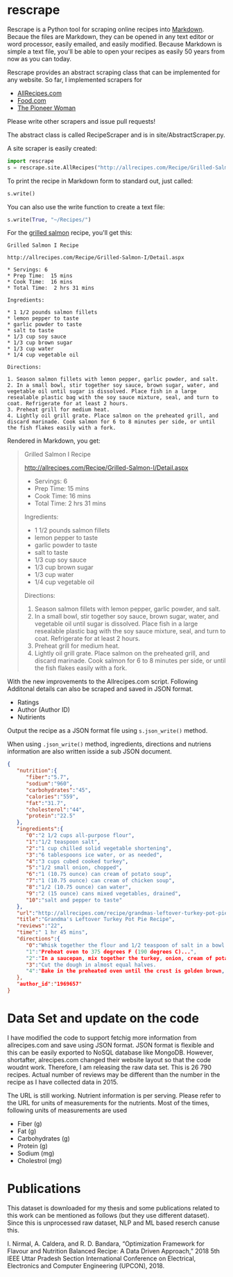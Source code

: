 rescrape
========

Rescrape is a Python tool for scraping online recipes into [Markdown](http://daringfireball.net/projects/markdown/).
Becaue the files are Markdown, they can be opened in any text editor or word processor, easily emailed, and easily modified.
Because Markdown is simple a text file, you'll be able to open your recipes as easily 50 years from now as you can today.

Rescrape provides an abstract scraping class that can be implemented for any website. So far, I implemented scrapers for

* [AllRecipes.com](http://www.allrecipes.com)
* [Food.com](http://www.food.com)
* [The Pioneer Woman](http://www.thepioneerwoman.com)

Please write other scrapers and issue pull requests!

The abstract class is called RecipeScraper and is in site/AbstractScraper.py.

A site scraper is easily created:

```python
import rescrape
s = rescrape.site.AllRecipes("http://allrecipes.com/Recipe/Grilled-Salmon-I/Detail.aspx")
```

To print the recipe in Markdown form to standard out, just called:

```python
s.write()
```

You can also use the write function to create a text file:

```python
s.write(True, "~/Recipes/")
```

For the [grilled salmon](http://allrecipes.com/Recipe/Grilled-Salmon-I/Detail.aspx) recipe, you'll get this:

```
Grilled Salmon I Recipe

http://allrecipes.com/Recipe/Grilled-Salmon-I/Detail.aspx

* Servings: 6
* Prep Time:  15 mins
* Cook Time:  16 mins
* Total Time:  2 hrs 31 mins

Ingredients:

* 1 1/2 pounds salmon fillets
* lemon pepper to taste
* garlic powder to taste
* salt to taste
* 1/3 cup soy sauce
* 1/3 cup brown sugar
* 1/3 cup water
* 1/4 cup vegetable oil

Directions:

1. Season salmon fillets with lemon pepper, garlic powder, and salt.
2. In a small bowl, stir together soy sauce, brown sugar, water, and vegetable oil until sugar is dissolved. Place fish in a large resealable plastic bag with the soy sauce mixture, seal, and turn to coat. Refrigerate for at least 2 hours.
3. Preheat grill for medium heat.
4. Lightly oil grill grate. Place salmon on the preheated grill, and discard marinade. Cook salmon for 6 to 8 minutes per side, or until the fish flakes easily with a fork.
```


Rendered in Markdown, you get:

> Grilled Salmon I Recipe
>
> http://allrecipes.com/Recipe/Grilled-Salmon-I/Detail.aspx
>
> * Servings: 6
> * Prep Time:  15 mins
> * Cook Time:  16 mins
> * Total Time:  2 hrs 31 mins
>
> Ingredients:
>
> * 1 1/2 pounds salmon fillets
> * lemon pepper to taste
> * garlic powder to taste
> * salt to taste
> * 1/3 cup soy sauce
> * 1/3 cup brown sugar
> * 1/3 cup water
> * 1/4 cup vegetable oil
>
> Directions:
>
> 1. Season salmon fillets with lemon pepper, garlic powder, and salt.
> 2. In a small bowl, stir together soy sauce, brown sugar, water, and vegetable oil until sugar is dissolved. Place fish in a large resealable plastic bag with the soy sauce mixture, seal, and turn to coat. Refrigerate for at least 2 hours.
> 3. Preheat grill for medium heat.
> 4. Lightly oil grill grate. Place salmon on the preheated grill, and discard marinade. Cook salmon for 6 to 8 minutes per side, or until the fish flakes easily with a fork.

With the new improvements to the Allrecipes.com script. Following Additonal details can also be scraped and saved in JSON format. 

* Ratings
* Author (Author ID)
* Nutirients

Output the recipe as a JSON format file using ```s.json_write()``` method.

When using ```.json_write()``` method, ingredients, directions and nutriens information are also written isside a sub JSON document.


```json
{
   "nutrition":{
      "fiber":"5.7",
      "sodium":"960",
      "carbohydrates":"45",
      "calories":"559",
      "fat":"31.7",
      "cholesterol":"44",
      "protein":"22.5"
   },
   "ingredients":{
      "0":"2 1/2 cups all-purpose flour",
      "1":"1/2 teaspoon salt",
      "2":"1 cup chilled solid vegetable shortening",
      "3":"6 tablespoons ice water, or as needed",
      "4":"3 cups cubed cooked turkey",
      "5":"1/2 small onion, chopped",
      "6":"1 (10.75 ounce) can cream of potato soup",
      "7":"1 (10.75 ounce) can cream of chicken soup",
      "8":"1/2 (10.75 ounce) can water",
      "9":"2 (15 ounce) cans mixed vegetables, drained",
      "10":"salt and pepper to taste"
   },
   "url":"http://allrecipes.com/recipe/grandmas-leftover-turkey-pot-pie/detail.aspx",
   "title":"Grandma's Leftover Turkey Pot Pie Recipe",
   "reviews":"22",
   "time":" 1 hr 45 mins",
   "directions":{
      "0":"Whisk together the flour and 1/2 teaspoon of salt in a bowl..,
      "1":"Preheat oven to 375 degrees F (190 degrees C)...",
      "2":"In a saucepan, mix together the turkey, onion, cream of potato soup..,
      "3":"Cut the dough in almost equal halves. 
      "4":"Bake in the preheated oven until the crust is golden brown, about 45 minutes..."
   },
   "author_id":"1969657"
}
```

# Data Set and update on the code

I have modified the code to support fetchig more information from allrecipes.com and save using JSON format. JSON format is flexible and this can be easily exported to NoSQL database like MongoDB. However, shortafter, alrecipes.com changed their website layout so that the code woudnt work. Therefore, I am releasing the raw data set. This is 26 790 recipes. Actual number of reviews may be different than the number in the recipe as I have collected data in 2015. 

The URL is still working. Nutrient information is per serving. Please refer to the URL for units of measurements for the nutrients. Most of the times, following units of measurements are used

* Fiber (g)
* Fat (g)
* Carbohydrates (g)
* Protein (g)
* Sodium (mg)
* Cholestrol (mg)

# Publications 

This dataset is downloaded for my thesis and some publications related to this work can be mentioned as follows (but they use different dataset). Since this is unprocessed raw dataset, NLP and ML based reserch canuse this. 

I. Nirmal, A. Caldera, and R. D. Bandara, “Optimization Framework for Flavour and Nutrition Balanced Recipe: A Data Driven Approach,” 2018 5th IEEE Uttar Pradesh Section International Conference on Electrical, Electronics and Computer Engineering (UPCON), 2018.


